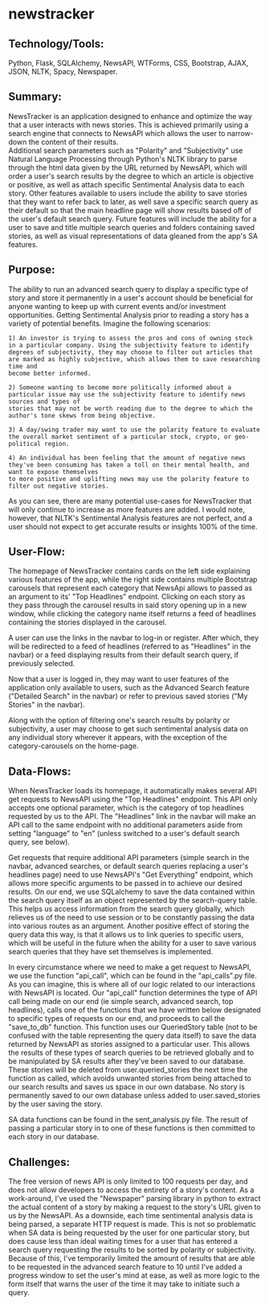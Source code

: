 # newstracker

## Technology/Tools: 
Python, Flask, SQLAlchemy, NewsAPI, WTForms, CSS, Bootstrap, AJAX, JSON, NLTK, Spacy, Newspaper.


## Summary: 
  NewsTracker is an application designed to enhance and optimize the way that a user interacts with news stories. 
  This is achieved primarily using a search engine that connects to NewsAPI which allows the user to narrow-down the content of their results.  
  Additional search parameters such as "Polarity" and "Subjectivity" use Natural Language Processing through Python's NLTK library to parse through 
  the html data given by the URL returned by NewsAPI, which will order a user's search results by the degree to which an article is objective or positive, 
  as well as attach specific Sentimental Analysis data to each story.
  Other features available to users include the ability to save stories that they want to refer back to later, as well save a specific search query as their 
  default so that the main headline page will show results based off of the user's default search query. Future features will include the ability for a user
  to save and title multiple search queries and folders containing saved stories, as well as visual representations of data gleaned from the app's SA features. 


## Purpose: 
  The ability to run an advanced search query to display a specific type of story and store it permanently in a user's account should be beneficial for 
  anyone wanting to keep up with current events and/or investment opportunities. Getting Sentimental Analysis prior to reading a story has a variety of potential 
  benefits. Imagine the following scenarios:

    1) An investor is trying to assess the pros and cons of owning stock in a particular company. Using the subjectivity feature to identify 
    degrees of subjectivity, they may choose to filter out articles that are marked as highly subjective, which allows them to save researching time and 
    become better informed.

    2) Someone wanting to become more politically informed about a particular issue may use the subjectivity feature to identify news sources and types of 
    stories that may not be worth reading due to the degree to which the author's tone skews from being objective. 

    3) A day/swing trader may want to use the polarity feature to evaluate the overall market sentiment of a particular stock, crypto, or geo-political region. 

    4) An individual has been feeling that the amount of negative news they've been consuming has taken a toll on their mental health, and want to expose themselves
    to more positive and uplifting news may use the polarity feature to filter out negative stories. 

  As you can see, there are many potential use-cases for NewsTracker that will only continue to increase as more features are added. I would note, however, 
  that NLTK's Sentimental Analysis features are not perfect, and a user should not expect to get accurate results or insights 100% of the time. 


## User-Flow: 
  The homepage of NewsTracker contains cards on the left side explaining various features of the app, while the right side contains multiple Bootstrap carousels
  that represent each category that NewsApi allows to passed as an argument to its' "Top Headlines" endpoint. Clicking on each story as they pass through the carousel results 
  in said story opening up in a new window, while clicking the category name itself returns a feed of headlines containing the stories displayed in the carousel.
  
  A user can use the links in the navbar to log-in or register. After which, they will be redirected to a feed of headlines (referred to as "Headlines" in the navbar)
  or a feed displaying results from their default search query, if previously selected. 
  
  Now that a user is logged in, they may want to user features of the application only available to users, such as the Advanced Search feature ("Detailed Search" in 
  the navbar) or refer to previous saved stories ("My Stories" in the navbar).
  
  Along with the option of filtering one's search results by polarity or subjectivity, a user may choose to get such sentimental analysis data on any individual story
  wherever it appears, with the exception of the category-carousels on the home-page. 
 
## Data-Flows: 
  When NewsTracker loads its homepage, it automatically makes several API get requests to NewsAPI using the "Top Headlines" endpoint. This API only accepts one
  optional parameter, which is the category of top headlines requested by us to the API. The "Headlines" link in the navbar will make an API call to the same endpoint with no
  additional parameters aside from setting "language" to "en" (unless switched to a user's default search query, see below).
  
  Get requests that require additional API parameters (simple search in the navbar, advanced searches, or default search queries replacing a user's headlines page) need to use
  NewsAPI's "Get Everything" endpoint, which allows more specific arguments to be passed in to achieve our desired results. On our end, we use SQLalchemy to save the data contained
  within the search query itself as an object represented by the search-query table. This helps us access information from the search query globally, which relieves us of the need to use
  session or to be constantly passing the data into various routes as an argument. Another positive effect of storing the query data this way, is that it allows us to link queries
  to specific users, which will be useful in the future when the ability for a user to save various search queries that they have set themselves is implemented. 
  
  In every circumstance where we need to make a get request to NewsAPI, we use the function "api_call", which can be found in the "api_calls".py file. As you can imagine,
  this is where all of our logic related to our interactions with NewsAPI is located. Our "api_call" function determines the type of API call being made on our end (ie simple search,
  advanced search, top headlines), calls one of the functions that we have written below designated to specific types of requests on our end, and proceeds to call the 
  "save_to_db" function. This function uses our QueriedStory table (not to be confused with the table representing the query data itself) to save the data returned by NewsAPI as stories
  assigned to a particular user. This allows the results of these types of search queries to be retrieved globally and to be manipulated by SA results after they've been saved to our database. 
  These stories will be deleted from user.queried_stories the next time the function as called, which avoids unwanted stories from being attached to our 
  search results and saves us space in our own database. No story is permanently saved to our own database unless added to user.saved_stories by the user saving the story.
  
  SA data functions can be found in the sent_analysis.py file. The result of passing a particular story in to one of these functions is then committed to each story in our database.
  
  
## Challenges: 
  The free version of news API is only limited to 100 requests per day, and does not allow developers to access the entirety of a story's content. As a work-around, I've used the "Newspaper"
  parsing library in python to extract the actual content of a story by making a request to the story's URL given to us by the NewsAPI. As a downside, each time sentimental analysis data
  is being parsed, a separate HTTP request is made. This is not so problematic when SA data is being requested by the user for one particular story, but does cause less than ideal waiting
  times for a user that has entered a search query requesting the results to be sorted by polarity or subjectivity. Because of this, I've temporarily limited the amount of results that are able to be
  requested in the advanced search feature to 10 until I've added a progress window to set the user's mind at ease, as well as more logic to the form itself that warns the user of the time it may
  take to initiate such a query.
  
  
  
